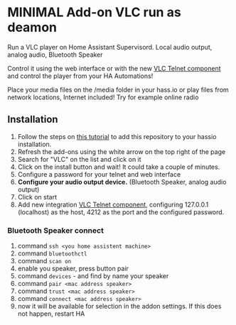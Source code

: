 # MINIMAL Add-on VLC run as deamon

Run a VLC player on Home Assistant Supervisord. Local audio output, analog audio, Bluetooth Speaker

Control it using the web interface or with the new [VLC Telnet component](https://www.home-assistant.io/components/vlc-telnet/) and control the player from your HA Automations!

Place your media files on the /media folder in your hass.io or play files from network locations, Internet included! Try for example online radio

## Installation
1. Follow the steps on [this tutorial](https://www.home-assistant.io/hassio/installing_third_party_addons/) to add this repository to your hassio installation.
2. Refresh the add-ons using the white arrow on the top right of the page
3. Search for "VLC" on the list and click on it
4. Click on the install button and wait! It could take a couple of minutes.
5. Configure a password for your telnet and web interface
6. **Configure your audio output device.** (Bluetooth Speaker, analog audio output)
7. Click on start
8. Add new integration [VLC Telnet component](https://www.home-assistant.io/components/vlc-telnet/), configuring 127.0.0.1 (localhost) as the host, 4212 as the port and the configured password.


### Bluetooth Speaker connect
1) command `ssh <you home assistent machine>`
2) command `bluetoothctl`
3) command `scan on`
4) enable you speaker, press button pair
5) command `devices` - and find by name your speaker
6) command `pair <mac address speaker>`
7) command `trust <mac address speaker>`
8) command `connect <mac address speaker>`
9) now it will be available for selection in the addon settings. If this does not happen, restart HA
